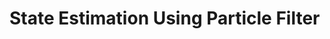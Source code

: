 # State Estimation Using Particle Filter

<!--We saw in class that the Particle Filter provides a simple yet highly versatile algorithm for performing
recursive Bayesian estimation, and is especially well-suited to state estimation problems
with nonlinear state transition or measurement functions or non-Gaussian models of uncertainty.
In this exercise, you will apply particle ltering to perform state estimation over a Lie group:
specically, you will design and implement a particle lter to track the pose of a dierential-drive
ground robot.-->
